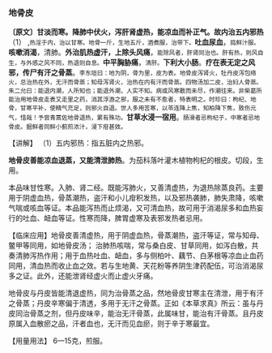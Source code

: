 ### 地骨皮

**〔原文〕甘淡而寒。降肺中伏火，泻肝肾虚热，能凉血而补正气。故内治五内邪热**（1） ,<small>热淫于内，治以甘寒。地骨一斤，生地五斤，酒煮服，治带下。</small>**吐血尿血**，<small>捣鲜汁服。</small>**咳嗽消渴**，清肺。**外治肌热虚汗，上除头风痛**，<small>能除风者，肝肾同治也。肝有热，则风自生，与外感之风不同，热退则自息。</small>**中平胸胁痛**，<small>清肝。</small>**下利大小肠**。**疗在表无定之风邪，传尸有汗之骨蒸**。<small>李东垣曰：地为阴，骨为里，皮为表。地骨皮泻肾火，牡丹皮泻包络火，总治热在外，无汗而骨蒸；知母泻肾火，治热在内有汗而骨蒸。四物汤加二皮，治妇人骨蒸。朱二允曰：能退内潮，人所知也；能退外潮，人实不知。病或风寒散而未尽，作潮往来。非柴葛所能治用地骨皮走表又走里之药，消其浮游之邪，服之未有不愈者，特表明之。时珍曰：枸杞、地骨，甘寒平补，使精气充足，则邪火自退。世人多用苦寒，以苓连降上焦，知柏降下焦，致伤元气，惜哉！予尝青蒿佐地骨退热，累有殊功。</small>**甘草水浸一宿用**。<small>肠滑者忌枸杞子，中寒者忌地骨皮。掘鲜者同鲜小蓟煎浓汁，浸下疳甚效。</small>

【讲解】 （1）五内邪热：指五脏内之热邪。	

**地骨皮善能凉血退蒸，又能清泄肺热**。为茄科落叶灌木植物枸杞的根皮。切段，生用。

本品味甘性寒。入肺、肾二经。既能泻肺火，又善清虚热，为退热除蒸良药。主要用于阴虚血热，骨蒸潮热，盗汗和小儿疳积发热，以及邪热袭肺，肺失肃降，咳嗽气喘或咳血等证。本品能泻热而止烦渴，又可清血热，故可用于消渴尿多和血热妄行的吐血、衄血等证。性寒而降，脾胃虚寒及表邪发热者忌用。

【临床应用】地骨皮善清虚热，用于阴虚血热，骨蒸潮热，盗汗等证，常与知母、鳖甲等同用，如地骨皮汤； 治肺热咳喘，常与桑白皮、甘草同用，如泻白散，共奏清肺泻热作用；用于血热吐血、衄血，多与侧柏叶、藕节、白茅根等凉血止血药同用，清血热而收止血之效。若与生地黄、天花粉等养阴生津药配伍，可治消渴尿多之证。此外，还能泄肾经虚火而止虚火牙痛。

地骨皮与丹皮皆能清退虚热，同为治骨蒸之品，然地骨皮甘寒主在清泄，用于有汗之骨蒸；丹皮辛寒偏于清透，多用于无汗之骨蒸。正如《本草求真》所云：虽与丹皮同治骨蒸之剂，但丹皮味辛，能治无汗骨蒸，此属味甘，能治有汗骨蒸。且丹皮原属入血散瘀之品，汗者血也，无汗而见血瘀，则于辛于寒最宜。

【用量用法】 6—15克，煎服。 
